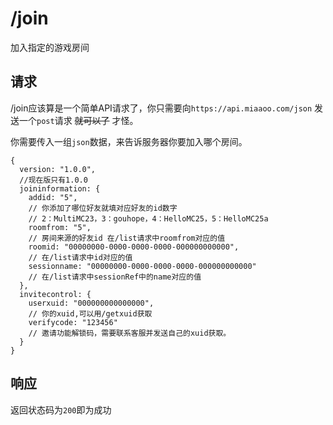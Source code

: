 # /join

加入指定的游戏房间

## 请求

/join应该算是一个简单API请求了，你只需要向`https://api.miaaoo.com/json` 发送一个`post`请求 ~~就可以了~~ 才怪。

你需要传入一组`json`数据，来告诉服务器你要加入哪个房间。

```json5
{
  version: "1.0.0",
  //现在版只有1.0.0
  joininformation: {
    addid: "5",
    // 你添加了哪位好友就填对应好友的id数字
    // 2：MultiMC23，3：gouhope，4：HelloMC25，5：HelloMC25a
    roomfrom: "5",
    // 房间来源的好友id 在/list请求中roomfrom对应的值
    roomid: "00000000-0000-0000-0000-000000000000",
    // 在/list请求中id对应的值
    sessionname: "00000000-0000-0000-0000-000000000000"
    // 在/list请求中sessionRef中的name对应的值
  },
  invitecontrol: {
    userxuid: "000000000000000",
    // 你的xuid,可以用/getxuid获取
    verifycode: "123456"
    // 邀请功能解锁码，需要联系客服并发送自己的xuid获取。
  }
}
```

## 响应

返回状态码为`200`即为成功
